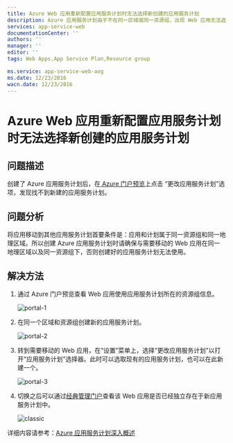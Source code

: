 ```yaml
---
title: Azure Web 应用重新配置应用服务计划时无法选择新创建的应用服务计划
description: Azure 应用服务计划由于不在同一区域或同一资源组，出现 Web 应用无法选择新创建的应用服务计划
services: app-service-web
documentationCenter: ''
authors: ''
manager: ''
editor: ''
tags: Web Apps,App Service Plan,Resource group

ms.service: app-service-web-aog
ms.date: 12/23/2016
wacn.date: 12/23/2016
---
```


# Azure Web 应用重新配置应用服务计划时无法选择新创建的应用服务计划

## 问题描述

创建了 Azure 应用服务计划后，在[ Azure 门户预览](https://portal.azure.cn)上点击 “更改应用服务计划”选项，发现找不到新建的应用服务计划。

## 问题分析

将应用移动到其他应用服务计划首要条件是：应用和计划属于同一资源组和同一地理区域。所以创建 Azure 应用服务计划时请确保与需要移动的 Web 应用在同一地理区域以及同一资源组下，否则创建好的应用服务计划无法使用。

## 解决方法

1. 通过 Azure 门户预览查看 Web 应用使用应用服务计划所在的资源组信息。

    ![portal-1](./media/aog-web-apps-qa-portal-change-app-service-plans/portal-1.jpg)

2. 在同一个区域和资源组创建新的应用服务计划。

    ![portal-2](./media/aog-web-apps-qa-portal-change-app-service-plans/portal-2.jpg)

3. 转到需要移动的 Web 应用，在“设置”菜单上，选择“更改应用服务计划”以打开“应用服务计划”选择器。此时可以选取现有的应用服务计划，也可以在此新建一个。

    ![portal-3](./media/aog-web-apps-qa-portal-change-app-service-plans/portal-3.jpg)

4. 切换之后可以通过[经典管理门户](https://manage.windowsazure.cn)查看该 Web 应用是否已经独立存在于新应用服务计划中。

    ![classic](./media/aog-web-apps-qa-portal-change-app-service-plans/classic.jpg)

详细内容请参考：[Azure 应用服务计划深入概述](./app-service/azure-web-sites-web-hosting-plans-in-depth-overview.md)